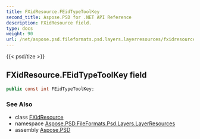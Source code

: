 ```yaml
---
title: FXidResource.FEidTypeToolKey
second_title: Aspose.PSD for .NET API Reference
description: FXidResource field. 
type: docs
weight: 90
url: /net/aspose.psd.fileformats.psd.layers.layerresources/fxidresource/feidtypetoolkey/
---
```

{{< psd/tize >}}
## FXidResource.FEidTypeToolKey field

```csharp
public const int FEidTypeToolKey;
```

### See Also

* class [FXidResource](../)
* namespace [Aspose.PSD.FileFormats.Psd.Layers.LayerResources](../../fxidresource/)
* assembly [Aspose.PSD](../../../)


